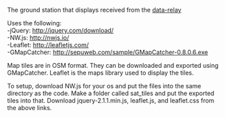 The ground station that displays received from the [data-relay](https://github.com/UWARG/data-relay-station)  

Uses the following:  
-jQuery: http://jquery.com/download/  
-NW.js: http://nwjs.io/  
-Leaflet: http://leafletjs.com/  
-GMapCatcher: http://sepuweb.com/sample/GMapCatcher-0.8.0.6.exe  

Map tiles are in OSM format. They can be downloaded and exported using GMapCatcher. Leaflet is the maps library used to display the tiles.

To setup, download NW.js for your os and put the files into the same directory as the code. Make a folder called sat_tiles and put the exported tiles into that. Download jquery-2.1.1.min.js, leaflet.js, and leaflet.css from the above links.
